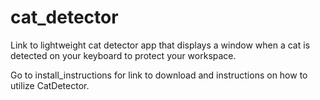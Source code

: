 # cat_detector
Link to lightweight cat detector app that displays a window when a cat is detected on your keyboard to protect your workspace.

Go to install_instructions for link to download and instructions on how to utilize CatDetector.
